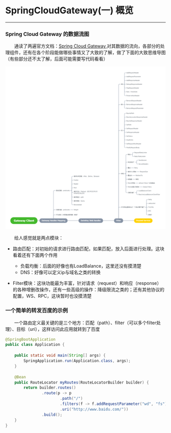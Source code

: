 # SpringCloudGateway(一) 概览
***
### Spring Cloud Gateway 的数据流图
&ensp;&ensp;&ensp;&ensp;通读了两遍官方文档：[Spring Cloud Gateway](https://docs.spring.io/spring-cloud-gateway/docs/2.2.6.RELEASE/reference/html/#the-loadbalancerclient-filter),对其数据的流向，各部分的处理组件，还有在各个阶段能做哪些事情又了大致的了解，做了下面的大致思维导图（有些部分还不太了解，后面可能需要写代码看看）

![](./picture/GatewayLine.png)

&ensp;&ensp;&ensp;&ensp;给人感觉就是两点模块：

- 路由匹配：对初始的请求进行路由匹配，如果匹配，放入后面进行处理。这块看着还有下面两个作用
  - 负载均衡：后面的好像也有LoadBalance，这里还没有摸清楚
  - DNS：好像可以定义ip与域名之类的转换

- Filter模块：这块功能最为丰富，针对请求（request）和响应（response）的各种增删改操作，还有一些高级的操作：降级限流之类的；还有其他协议的配置，WS、RPC，这块暂时也没摸清楚

### 一个简单的转发百度的示例
&ensp;&ensp;&ensp;&ensp;一个路由定义最关键的是三个地方：匹配（path）、filter（可以多个filter处理）、目标（uri），这样访问此应用就转到了百度

```java
@SpringBootApplication
public class Application {

	public static void main(String[] args) {
		SpringApplication.run(Application.class, args);
	}

	@Bean
	public RouteLocator myRoutes(RouteLocatorBuilder builder) {
		return builder.routes()
				.route(p -> p
						.path("/")
						.filters(f -> f.addRequestParameter("wd", "fs").addRequestHeader("test", "test"))
						.uri("http://www.baidu.com/"))
				.build();
	}
}
```